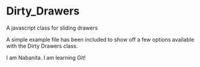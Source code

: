 # Dirty_Drawers
A javascript class for sliding drawers

A simple example file has been included to show off a few options available with the Dirty Drawers class.

I am Nabanita. I am learning Git!
